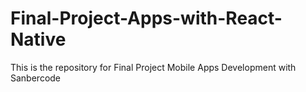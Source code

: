 # Final-Project-Apps-with-React-Native
This is the repository for Final Project Mobile Apps Development with Sanbercode
